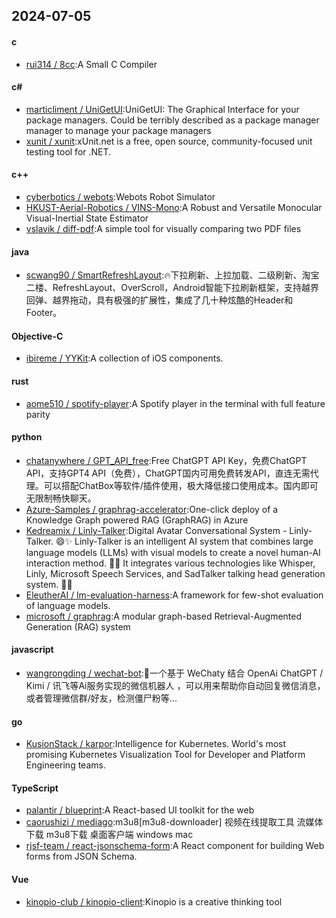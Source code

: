 ## 2024-07-05
#### c
* [rui314 / 8cc](https://github.com/rui314/8cc):A Small C Compiler
#### c#
* [marticliment / UniGetUI](https://github.com/marticliment/UniGetUI):UniGetUI: The Graphical Interface for your package managers. Could be terribly described as a package manager manager to manage your package managers
* [xunit / xunit](https://github.com/xunit/xunit):xUnit.net is a free, open source, community-focused unit testing tool for .NET.
#### c++
* [cyberbotics / webots](https://github.com/cyberbotics/webots):Webots Robot Simulator
* [HKUST-Aerial-Robotics / VINS-Mono](https://github.com/HKUST-Aerial-Robotics/VINS-Mono):A Robust and Versatile Monocular Visual-Inertial State Estimator
* [vslavik / diff-pdf](https://github.com/vslavik/diff-pdf):A simple tool for visually comparing two PDF files
#### java
* [scwang90 / SmartRefreshLayout](https://github.com/scwang90/SmartRefreshLayout):🔥下拉刷新、上拉加载、二级刷新、淘宝二楼、RefreshLayout、OverScroll，Android智能下拉刷新框架，支持越界回弹、越界拖动，具有极强的扩展性，集成了几十种炫酷的Header和 Footer。
#### Objective-C
* [ibireme / YYKit](https://github.com/ibireme/YYKit):A collection of iOS components.
#### rust
* [aome510 / spotify-player](https://github.com/aome510/spotify-player):A Spotify player in the terminal with full feature parity
#### python
* [chatanywhere / GPT_API_free](https://github.com/chatanywhere/GPT_API_free):Free ChatGPT API Key，免费ChatGPT API，支持GPT4 API（免费），ChatGPT国内可用免费转发API，直连无需代理。可以搭配ChatBox等软件/插件使用，极大降低接口使用成本。国内即可无限制畅快聊天。
* [Azure-Samples / graphrag-accelerator](https://github.com/Azure-Samples/graphrag-accelerator):One-click deploy of a Knowledge Graph powered RAG (GraphRAG) in Azure
* [Kedreamix / Linly-Talker](https://github.com/Kedreamix/Linly-Talker):Digital Avatar Conversational System - Linly-Talker. 😄✨ Linly-Talker is an intelligent AI system that combines large language models (LLMs) with visual models to create a novel human-AI interaction method. 🤝🤖 It integrates various technologies like Whisper, Linly, Microsoft Speech Services, and SadTalker talking head generation system. 🌟🔬
* [EleutherAI / lm-evaluation-harness](https://github.com/EleutherAI/lm-evaluation-harness):A framework for few-shot evaluation of language models.
* [microsoft / graphrag](https://github.com/microsoft/graphrag):A modular graph-based Retrieval-Augmented Generation (RAG) system
#### javascript
* [wangrongding / wechat-bot](https://github.com/wangrongding/wechat-bot):🤖一个基于 WeChaty 结合 OpenAi ChatGPT / Kimi / 讯飞等Ai服务实现的微信机器人 ，可以用来帮助你自动回复微信消息，或者管理微信群/好友，检测僵尸粉等...
#### go
* [KusionStack / karpor](https://github.com/KusionStack/karpor):Intelligence for Kubernetes. World's most promising Kubernetes Visualization Tool for Developer and Platform Engineering teams.
#### TypeScript
* [palantir / blueprint](https://github.com/palantir/blueprint):A React-based UI toolkit for the web
* [caorushizi / mediago](https://github.com/caorushizi/mediago):m3u8[m3u8-downloader] 视频在线提取工具 流媒体下载 m3u8下载 桌面客户端 windows mac
* [rjsf-team / react-jsonschema-form](https://github.com/rjsf-team/react-jsonschema-form):A React component for building Web forms from JSON Schema.
#### Vue
* [kinopio-club / kinopio-client](https://github.com/kinopio-club/kinopio-client):Kinopio is a creative thinking tool
